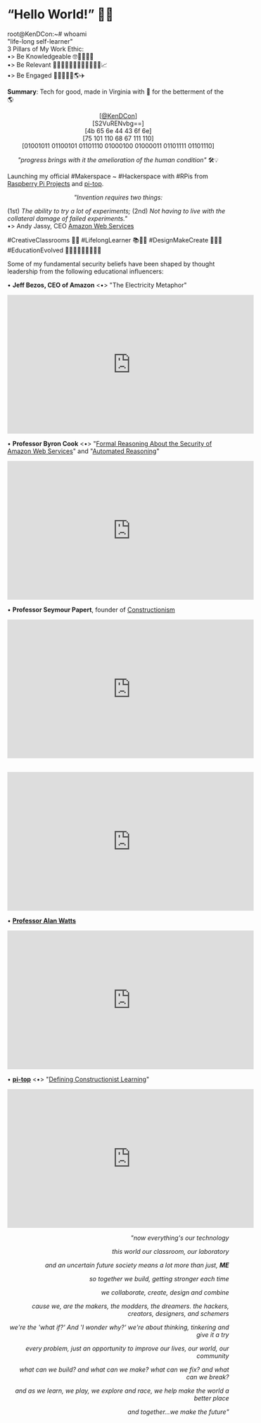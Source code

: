 <!-- Global site tag (gtag.js) - Google Analytics -->
<script async src="https://www.googletagmanager.com/gtag/js?id=UA-140021176-1"></script>
<script>
  window.dataLayer = window.dataLayer || [];
  function gtag(){dataLayer.push(arguments);}
  gtag('js', new Date());

  gtag('config', 'UA-140021176-1');
</script>

# “Hello World!” 🤖👾

root@KenDCon:~# whoami<br>
"life-long self-learner"<br>
3 Pillars of My Work Ethic:<br>
•> Be Knowledgeable 🤓👨🏼‍🎓📖<br>
•> Be Relevant 👨🏻‍🔬🕵🏻‍♂️👨🏼‍✈️👨🏻‍🚀📈<br>
•> Be Engaged 🏃🏻‍♂️🤝💼🌎✈️<br>

<b>Summary</b>: Tech for good, made in Virginia with 💚 for the betterment of the 🌎 

<center>

[<a href="https://twitter.com/KenDCon/" target="_blank">@KenDCon</a>]<br>
[S2VuRENvbg==]<br>
[4b 65 6e 44 43 6f 6e]<br>
[75 101 110 68 67 111 110]<br>
[01001011 01100101 01101110 01000100 01000011 01101111 01101110]<br>


<i>"progress brings with it the amelioration of the human condition"</i> 🛠💡

</center>

Launching my official #Makerspace ~ #Hackerspace with #RPis from <a href="https://projects.raspberrypi.org/" target="_blank">Raspberry Pi Projects</a> and <a href="https://www.pi-top.com/" target="_blank">pi-top</a>.

<center>
  
<i>"Invention requires two things:</i><br>

</center>

(1st) <i>The ability to try a lot of experiments;</i> (2nd) <i>Not having to live with the collateral damage of failed experiments."</i><br>
•> Andy Jassy, CEO <a href="https://aws.amazon.com/" target="_blank">Amazon Web Services</a>

#CreativeClassrooms 🔭📡
#LifelongLearner 📚📓🔬
#DesignMakeCreate 📐🔨🔩
#EducationEvolved 👩🏻‍🏫👨🏻‍💻👩🏻‍🎓

Some of my fundamental security beliefs have been shaped by thought leadership from the following educational influencers:

• <b>Jeff Bezos, CEO of Amazon</b> <•> "The Electricity Metaphor"<br>

<center>

<iframe width="560" height="315" src="https://www.youtube.com/embed/vMKNUylmanQ" frameborder="0" allow="accelerometer; autoplay; encrypted-media; gyroscope; picture-in-picture" allowfullscreen></iframe>

</center>

 • <b>Professor Byron Cook</b> <•> "<a href="https://link.springer.com/chapter/10.1007/978-3-319-96145-3_3" target="_blank">Formal Reasoning About the Security of Amazon Web Services</a>" and "<a href="https://plato.stanford.edu/entries/reasoning-automated/" target="_blank">Automated Reasoning</a>"<br>

<center>

<iframe width="560" height="315" src="https://www.youtube.com/embed/JfjLKBO27nw" frameborder="0" allow="accelerometer; autoplay; encrypted-media; gyroscope; picture-in-picture" allowfullscreen></iframe><br>

</center>

 • <b>Professor Seymour Papert</b>, founder of <a href="http://www.makerspaceforeducation.com/constructionism--constructivism.html/" target="_blank">Constructionism</a><br>
 
<center>

<iframe width="560" height="315" src="https://www.youtube.com/embed/IhEovwWiniY" frameborder="0" allow="accelerometer; autoplay; encrypted-media; gyroscope; picture-in-picture" allowfullscreen></iframe><br>

<br><iframe width="560" height="315" src="https://www.youtube.com/embed/Pvgef9ABDUc" frameborder="0" allow="accelerometer; autoplay; encrypted-media; gyroscope; picture-in-picture" allowfullscreen></iframe><br>

</center>

 • <a href="https://www.alanwatts.com/" target="_blank"><b>Professor Alan Watts</b></a><br>

<center>

<iframe width="560" height="315" src="https://www.youtube.com/embed/khOaAHK7efc" frameborder="0" allow="accelerometer; autoplay; encrypted-media; gyroscope; picture-in-picture" allowfullscreen></iframe><br>

</center>

 • <a href="https://blog.pi-top.com/" target="_blank"><b>pi-top</b></a> <•> "<a href="https://blog.pi-top.com/2018/11/06/defining-constructionist-learning/" target="_blank">Defining Constructionist Learning</a>"<br>

<center>

<iframe width="560" height="315" src="https://www.youtube.com/embed/_iaMQymrm0c" frameborder="0" allow="accelerometer; autoplay; encrypted-media; gyroscope; picture-in-picture" allowfullscreen></iframe><br>

</center>

<p align="right"><i>"now everything's our technology

<p align="right"><i>this world our classroom, our laboratory

<p align="right"><i>and an uncertain future society means a lot more than just, <b>ME</b>

<p align="right"><i>so together we build, getting stronger each time

<p align="right"><i>we collaborate, create, design and combine

<p align="right"><i>cause we, are the makers, the modders, the dreamers. the hackers, creators, designers, and schemers

<p align="right"><i>we're the 'what if?' And 'I wonder why?' we're about thinking, tinkering and give it a try

<p align="right"><i>every problem, just an opportunity to improve our lives, our world, our community

<p align="right"><i>what can we build? and what can we make? what can we fix? and what can we break?

<p align="right"><i>and as we learn, we play, we explore and race, we help make the world a better place

<p align="right"><i>and together...we make the future"
